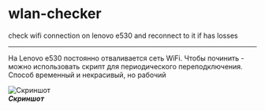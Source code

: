 # wlan-checker
check wifi connection on lenovo e530 and reconnect to it if has losses

---

На Lenovo e530 постоянно отваливается сеть WiFi. Чтобы починить - можно использовать скрипт для периодического переподключения. Способ временный и некрасивый, но рабочий

![Скриншот](./screenshot.png)  
***Скриншот***
